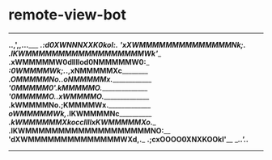 # remote-view-bot
________________________________________________________________________________
__________________________________..,',,..._____________________________________
_______________________________.:d0XWNNNXXK0kol:._______________________________
_____________________________'xXWMMMMMMMMMMMMMMNk;._____________________________
___________________________.lKWMMMMMMMMMMMMMMMMMMWk'____________________________
__________________________.xWMMMMMW0dllllod0NMMMMMW0:___________________________
_________________________:0WMMMMWk;._______.,xNMMMMMXc__________________________
________________________.OMMMMMNo.___________.oNMMMMMx._________________________
________________________'0MMMMM0'_____________.kMMMMMO._________________________
________________________'0MMMMMO._____________.xWMMMMO._________________________
________________________.kWMMMMNo.____________;KMMMMWx._________________________
_________________________oWMMMMMWk,_________.lKWMMMMNc__________________________
_________________________.kWMMMMMMXkoccllllxKWMMMMMXo.__________________________
__________________________.lKWMMMMMMMMMMMMMMMMMMMNO:____________________________
____________________________'dXWMMMMMMMMMMMMMMWXd,._____________________________
______________________________.;cxOOOO0XNXKOOkl'________________________________
______________________________________..'.._____________________________________
________________________________________________________________________________